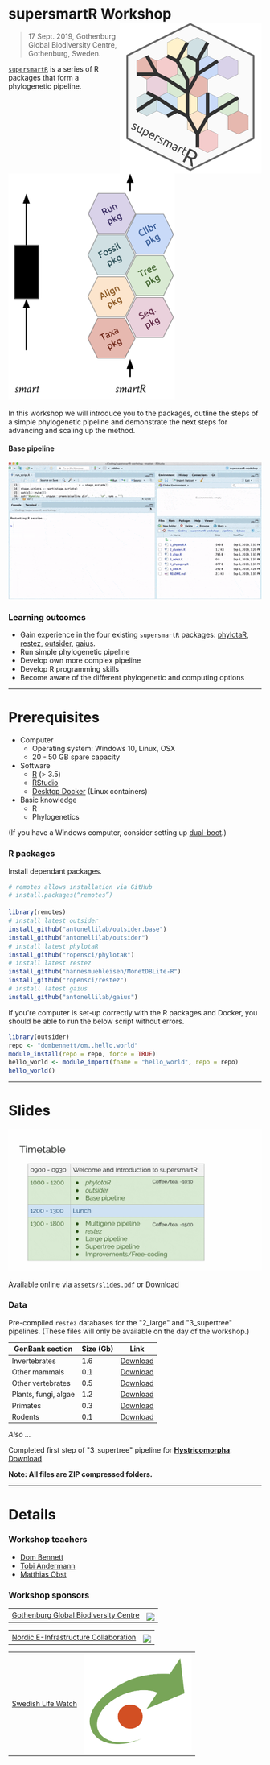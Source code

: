 # supersmartR Workshop <img src="https://raw.githubusercontent.com/AntonelliLab/supersmartR/master/logo.png" height="300" align="right"/>
> 17 Sept. 2019, Gothenburg Global Biodiversity Centre, Gothenburg, Sweden.

[`supersmartR`](https://github.com/AntonelliLab/supersmartR) is a series of
R packages that form a phylogenetic pipeline.

## <img src="https://raw.githubusercontent.com/AntonelliLab/supersmartR/master/supersmart%20vs%20supersmartr.png" height="450" align="middle"/>

In this workshop we will introduce you to the packages, outline the steps of
a simple phylogenetic pipeline and demonstrate the next steps for advancing
and scaling up the method.

#### Base pipeline

![](/assets/base_pipeline.gif)

### Learning outcomes

* Gain experience in the four existing `supersmartR` packages:
[phylotaR](https://github.com/ropensci/phylotaR),
[restez](https://github.com/ropensci/restez),
[outsider](https://github.com/antonellilab/outsider),
[gaius](https://github.com/antonellilab/gaius).
* Run simple phylogenetic pipeline
* Develop own more complex pipeline
* Develop R programming skills
* Become aware of the different phylogenetic and computing options

* * *

# Prerequisites

* Computer
    * Operating system: Windows 10, Linux, OSX
    * 20 - 50 GB spare capacity
* Software
    * [R](https://cran.r-project.org/) (> 3.5)
    * [RStudio](https://www.rstudio.com/)
    * [Desktop Docker](https://docs.docker.com/install/) (Linux containers)
* Basic knowledge
    * R
    * Phylogenetics

(If you have a Windows computer, consider setting up [dual-boot](https://help.ubuntu.com/community/WindowsDualBoot#Install_Ubuntu_after_Windows).)

### R packages

Install dependant packages.

```r
# remotes allows installation via GitHub
# install.packages(“remotes”)

library(remotes)
# install latest outsider
install_github("antonellilab/outsider.base")
install_github("antonellilab/outsider")
# install latest phylotaR
install_github("ropensci/phylotaR")
# install latest restez
install_github("hannesmuehleisen/MonetDBLite-R")
install_github("ropensci/restez")
# install latest gaius
install_github("antonellilab/gaius")
```

If you're computer is set-up correctly with the R packages and Docker, you
should be able to run the below script without errors.

```r
library(outsider)
repo <- "dombennett/om..hello.world"
module_install(repo = repo, force = TRUE)
hello_world <- module_import(fname = "hello_world", repo = repo)
hello_world()
```

* * *

# Slides

![](/assets/slides_glimpse.gif)

Available online via [`assets/slides.pdf`](blob/master/assets/slides.pdf) or
[Download](/raw/master/assets/slides.pdf)

### Data

Pre-compiled `restez` databases for the "2_large" and "3_supertree" pipelines.
(These files will only be available on the day of the workshop.)

|GenBank section     |Size (Gb)|Link                  |
|--------------------|---------|----------------------|
|Invertebrates       |1.6      |[Download][invert_url]|
|Other mammals       |0.1      |[Download][om_url]    |
|Other vertebrates   |0.5      |[Download][ov_url]    |
|Plants, fungi, algae|1.2      |[Download][pga_url]   |
|Primates            |0.3      |[Download][pri_url]   |
|Rodents             |0.1      |[Download][rod_url]   |

[invert_url]: https://drive.google.com/uc?export=download&confirm=Btit&id=1Rk2eOplviyxh-QJLm4y-AC6mIf-BCT9i
[om_url]: https://drive.google.com/uc?export=download&confirm=Sz0D&id=1Kpfys8695KcUuysIvsQYYtbjRT4YSP9F
[ov_url]: https://drive.google.com/uc?export=download&confirm=JVVa&id=1jp92W6kxB114DjTkAGSxFozucgIWselt
[pga_url]: https://drive.google.com/uc?export=download&confirm=u-7Q&id=1TyKVcz9dC2vBmCMH1U7dMj4V6KM3KlaG
[pri_url]: https://drive.google.com/uc?export=download&confirm=AOCz&id=1Qc_84Apfewu8CJ9zhHJEJQSnZcRMoh9A
[rod_url]: https://drive.google.com/uc?export=download&confirm=bCFU&id=1TqfZWwwi8R7TyAX9IjrYZHkYGFWrz5-z

*Also ...*

Completed first step of "3_supertree" pipeline for [**Hystricomorpha**](https://www.ncbi.nlm.nih.gov/Taxonomy/Browser/wwwtax.cgi?mode=Info&id=10015): [Download](https://drive.google.com/open?id=1kUCKsLflUistf7ZnBKCsWZeh269u5ec1])

**Note: All files are ZIP compressed folders.**

* * *

# Details

### Workshop teachers

* [Dom Bennett](https://github.com/dombennett)
* [Tobi Andermann](https://github.com/tobiashofmann88)
* [Matthias Obst](https://github.com/biomobst)

### Workshop sponsors

|   |   |
|---|---|
|[Gothenburg Global Biodiversity Centre](https://ggbc.gu.se/)|<img src="https://ggbc.gu.se/digitalAssets/1623/1623292_illustration-ggbc-webb.jpg" height="200" align="middle"/>|

|   |   |
|---|---|
|[Nordic E-Infrastructure Collaboration](https://neic.no/)|<img src="https://www.nordforsk.org/en/programmes-and-projects/programmes/the-nordic-e-infrastructure-collaboration/header-image_header" width="350" align="middle"/>|

|   |   |
|---|---|
|[Swedish Life Watch](https://www.slu.se/en/subweb/swedish-lifewatch/)|<img src="assets/swedish_life_watch_logo.png" height="200" align="middle"/>|
